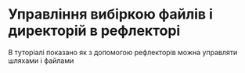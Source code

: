 # Управління вибіркою файлів і директорій в рефлекторі

В туторіалі показано як з допомогою рефлекторів можна управляти шляхами і файлами  